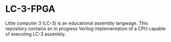 # LC-3-FPGA
Little computer 3 (LC-3) is an educational assembly langwage. This repository contains an in progress Verilog implementation of a CPU capable of executing LC-3 assembly.
